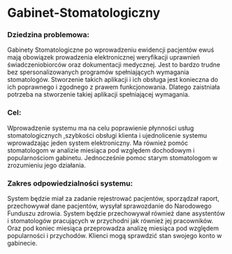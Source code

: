# Gabinet-Stomatologiczny

<h3>Dziedzina problemowa:</h3>
Gabinety Stomatologiczne po wprowadzeniu ewidencji pacjentów ewuś mają obowiązek prowadzenia elektronicznej weryfikacji uprawnień świadczeniobiorców 
oraz dokumentacji medycznej. Jest to bardzo trudne bez spersonalizowanych programów spełniających wymagania stomatologów. Stworzenie takich aplikacji
i ich obsługa jest konieczna do ich poprawnego i zgodnego z prawem funkcjonowania. Dlatego zaistniała potrzeba na stworzenie takiej aplikacji spełniającej wymagania.

<h3>Cel:</h3>
Wprowadzenie systemu ma na celu poprawienie płynności usług stomatologicznych ,szybkości obsługi klienta i ujednolicenie systemu wprowadzając jeden system elektroniczny.
Ma również pomóc stomatologom w analizie miesiąca pod względem dochodowym i popularnościom gabinetu. Jednocześnie pomoc starym stomatologom w zrozumieniu jego działania.

<h3>Zakres odpowiedzialności systemu:</h3>
System będzie miał za zadanie rejestrować pacjentów, sporządzał  raport, przechowywał dane pacjentów, wysyłał sprawozdanie do Narodowego Funduszu zdrowia. System będzie przechowywał również dane asystentów i stomatologów pracujących w przychodni 
jak również jej pracowników. Oraz pod koniec miesiąca przeprowadza analizę miesiąca pod względem popularności i przychodów. Klienci mogą sprawdzić stan swojego konto w gabinecie.

